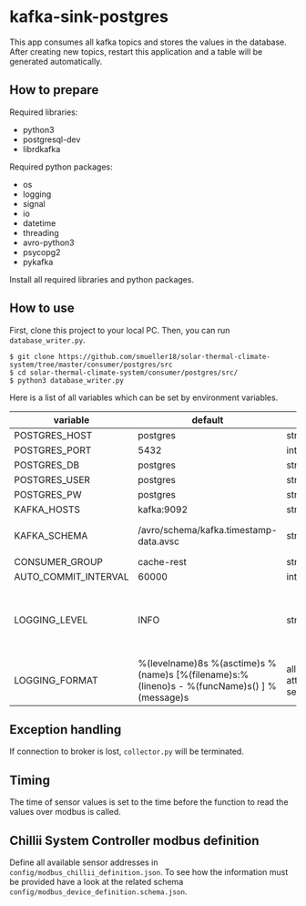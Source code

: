 # kafka-sink-postgres
This app consumes all kafka topics and stores the values in the database. After creating new topics, restart this application and a table will be generated automatically.

## How to prepare
Required libraries:

- python3
- postgresql-dev
- librdkafka

Required python packages:
- os
- logging
- signal
- io
- datetime
- threading
- avro-python3
- psycopg2
- pykafka

Install all required libraries and python packages.

## How to use
First, clone this project to your local PC. Then, you can run `database_writer.py`.
```
$ git clone https://github.com/smueller18/solar-thermal-climate-system/tree/master/consumer/postgres/src
$ cd solar-thermal-climate-system/consumer/postgres/src/
$ python3 database_writer.py
```
Here is a list of all variables which can be set by environment variables.

| variable | default | type | info |
| --- | --- | --- | --- |
| POSTGRES_HOST | postgres | string |   |
| POSTGRES_PORT | 5432 | int |   |
| POSTGRES_DB | postgres | string |   |
| POSTGRES_USER | postgres | string |   |
| POSTGRES_PW | postgres | string |   |
| KAFKA_HOSTS | kafka:9092 | string |   |
| KAFKA_SCHEMA | /avro/schema/kafka.timestamp-data.avsc | string | use absolute paths |
| CONSUMER_GROUP | cache-rest | string |   |
| AUTO_COMMIT_INTERVAL | 60000 | int | milliseconds |
| LOGGING_LEVEL | INFO | string | one of CRITICAL, ERROR, WARNING, INFO, DEBUG |
| LOGGING_FORMAT | %(levelname)8s %(asctime)s %(name)s [%(filename)s:%(lineno)s - %(funcName)s() ] %(message)s | allowed attributes see  [here](https://docs.python.org/3.6/library/logging.html#logrecord-attributes)

## Exception handling
If connection to broker is lost, `collector.py` will be terminated.

## Timing
The time of sensor values is set to the time before the function to read the values over modbus is called.

## Chillii System Controller modbus definition
Define all available sensor addresses in `config/modbus_chillii_definition.json`. To see how the information must be provided have a look at the related schema `config/modbus_device_definition.schema.json`.
